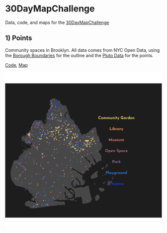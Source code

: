 # 30DayMapChallenge
Data, code, and maps for the [30DayMapChallenge](https://30daymapchallenge.com/)


## 1) Points
Community spaces in Brooklyn. All data comes from NYC Open Data, using the [Borough Boundaries](https://data.cityofnewyork.us/City-Government/Borough-Boundaries/tqmj-j8zm) for the outline and the [Pluto Data](https://www1.nyc.gov/site/planning/data-maps/open-data/dwn-pluto-mappluto.page) for the points. 

[Code](https://github.com/damonmcc/30DayMapChallenge/blob/main/01%20-%20Points/community_spaces.R), [Map](https://raw.githubusercontent.com/damonmcc/30DayMapChallenge/main/01%20-%20Points/01%20Points%20-%20Brooklyn%20Community%20Spaces%20-%202021-12-19%2020:14:39.png)

![PlotDay1](https://raw.githubusercontent.com/damonmcc/30DayMapChallenge/main/01%20-%20Points/01%20Points%20-%20Brooklyn%20Community%20Spaces%20-%202021-12-19%2020:14:39.png)
